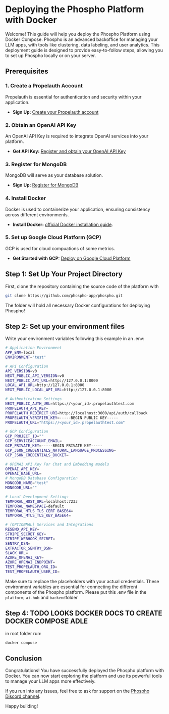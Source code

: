# Deploying the Phospho Platform with Docker

Welcome! This guide will help you deploy the Phospho Platform using Docker Compose. Phospho is an advanced backoffice for managing your LLM apps, with tools like clustering, data labeling, and user analytics. This deployment guide is designed to provide easy-to-follow steps, allowing you to set up Phospho locally or on your server.

## Prerequisites

### 1. **Create a Propelauth Account**

Propelauth is essential for authentication and security within your application.

- **Sign Up:** [Create your Propelauth account](https://propelauth.com/signup)

### 2. **Obtain an OpenAI API Key**

An OpenAI API Key is required to integrate OpenAI services into your platform.

- **Get API Key:** [Register and obtain your OpenAI API Key](https://platform.openai.com/account/api-keys)

### 3. **Register for MongoDB**

MongoDB will serve as your database solution.

- **Sign Up:** [Register for MongoDB](https://www.mongodb.com/try)

### 4. **Install Docker**

Docker is used to containerize your application, ensuring consistency across different environments.

- **Install Docker:** [official Docker installation guide](https://docs.docker.com/get-docker/).

### 5. **Set up Google Cloud Platform (GCP)**

GCP is used for cloud compuations of some metrics.

- **Get Started with GCP:** [Deploy on Google Cloud Platform](https://cloud.google.com/docs/get-started?hl=fr)

## Step 1: Set Up Your Project Directory

First, clone the repository containing the source code of the platform with

```bash
git clone https://github.com/phospho-app/phospho.git
```

The folder will hold all necessary Docker configurations for deploying Phospho!

## Step 2: Set up your environment files

Write your environment variables following this example in an .env:

```bash
# Application Environment
APP_ENV=local
ENVIRONMENT="test"

# API Configuration
API_VERSION=v0
NEXT_PUBLIC_API_VERSION=v0
NEXT_PUBLIC_API_URL=http://127.0.0.1:8000
LOCAL_API_URL=http://127.0.0.1:8000
NEXT_PUBLIC_LOCAL_API_URL=http://127.0.0.1:8000

# Authentication Settings
NEXT_PUBLIC_AUTH_URL=https://<your_id>.propelauthtest.com
PROPELAUTH_API_KEY=
PROPELAUTH_REDIRECT_URI=http://localhost:3000/api/auth/callback
PROPELAUTH_VERIFIER_KEY=-----BEGIN PUBLIC KEY-----
PROPELAUTH_URL="https://<your_id>.propelauthtest.com"

# GCP Configuration
GCP_PROJECT_ID=""
GCP_SERVICEACCOUNT_EMAIL=
GCP_PRIVATE_KEY=-----BEGIN PRIVATE KEY-----
GCP_JSON_CREDENTIALS_NATURAL_LANGUAGE_PROCESSING=
GCP_JSON_CREDENTIALS_BUCKET=

# OPENAI API Key For Chat and Embedding models
OPENAI_API_KEY=
OPENAI_BASE_URL=
# MongoDB Database Configuration
MONGODB_NAME="test"
MONGODB_URL=""

# Local Development Settings
TEMPORAL_HOST_URL=localhost:7233
TEMPORAL_NAMESPACE=default
TEMPORAL_MTLS_TLS_CERT_BASE64=
TEMPORAL_MTLS_TLS_KEY_BASE64=

# (OPTIONNAL) Services and Integrations
RESEND_API_KEY=
STRIPE_SECRET_KEY=
STRIPE_WEBHOOK_SECRET=
SENTRY_DSN=
EXTRACTOR_SENTRY_DSN=
SLACK_URL=
AZURE_OPENAI_KEY=
AZURE_OPENAI_ENDPOINT=
TEST_PROPELAUTH_ORG_ID=
TEST_PROPELAUTH_USER_ID=

```

Make sure to replace the placeholders with your actual credentials. These environment variables are essential for connecting the different components of the Phospho platform.
Please put this .env file in the `platform`, `ai-hub` and `backend`folder

## Step 4: TODO LOOKS DOCKER DOCS TO CREATE DOCKER COMPOSE ADLE

in root folder run:

```bash
docker compose
```

## Conclusion

Congratulations! You have successfully deployed the Phospho platform with Docker. You can now start exploring the platform and use its powerful tools to manage your LLM apps more effectively.

If you run into any issues, feel free to ask for support on the [Phospho Discord channel](https://discord.gg/phospho).

Happy building!
